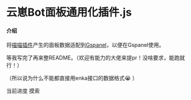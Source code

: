 # 云崽Bot面板通用化插件.js

#### 介绍
将[喵喵插件](../../../../yoimiya-kokomi/miao-plugin)产生的面板数据适配到[Gspanel](https://github.com/monsterxcn/nonebot-plugin-gspanel)，以便在Gspanel使用。

等我写完了再来整README。（欢迎有能力的大佬来提pr！没啥要求，能跑就行！）

（所以说为什么不能都直接用enka接口的数据格式:sob: ）

当前进度 摸索
